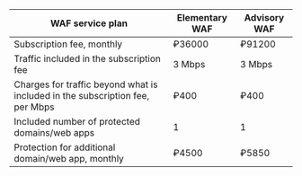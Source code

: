 | WAF service plan | Elementary WAF | Advisory WAF |
| --- | --- | --- |
| Subscription fee, monthly | ₽36000 | ₽91200 |
| Traffic included in the subscription fee | 3 Mbps | 3 Mbps |
| Charges for traffic beyond what is included in the subscription fee, per Mbps | ₽400 | ₽400 |
| Included number of protected domains/web apps | 1 | 1 |
| Protection for additional domain/web app, monthly | ₽4500 | ₽5850 |
